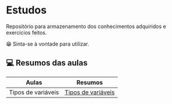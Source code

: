 # Estudos
Repositório para armazenamento dos conhecimentos adquiridos e exercícios feitos.

😁 Sinta-se à vontade para utilizar.

## 💻 Resumos das aulas

| Aulas  | Resumos |
| -------|---------|
| Tipos de variáveis | [Tipos de variáveis]()